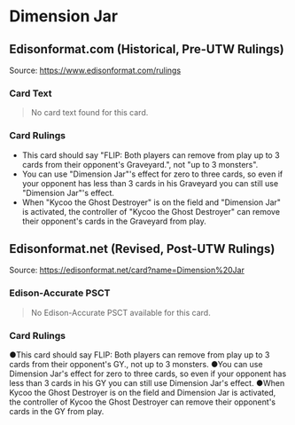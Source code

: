 # Dimension Jar

## Edisonformat.com (Historical, Pre-UTW Rulings)

Source: https://www.edisonformat.com/rulings

### Card Text

> No card text found for this card.

### Card Rulings

*   This card should say "FLIP: Both players can remove from play up to 3 cards from their opponent's Graveyard.", not "up to 3 monsters".
*   You can use "Dimension Jar"'s effect for zero to three cards, so even if your opponent has less than 3 cards in his Graveyard you can still use "Dimension Jar"'s effect.
*   When "Kycoo the Ghost Destroyer" is on the field and "Dimension Jar" is activated, the controller of "Kycoo the Ghost Destroyer" can remove their opponent's cards in the Graveyard from play.

## Edisonformat.net (Revised, Post-UTW Rulings)

Source: https://edisonformat.net/card?name=Dimension%20Jar

### Edison-Accurate PSCT

> No Edison-Accurate PSCT available for this card.

### Card Rulings

●This card should say FLIP: Both players can remove from play up to 3 cards from their opponent's GY., not up to 3 monsters.
●You can use Dimension Jar's effect for zero to three cards, so even if your opponent has less than 3 cards in his GY you can still use Dimension Jar's effect.
●When Kycoo the Ghost Destroyer is on the field and Dimension Jar is activated, the controller of Kycoo the Ghost Destroyer can remove their opponent's cards in the GY from play.
            